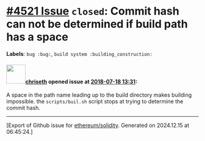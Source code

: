 # [\#4521 Issue](https://github.com/ethereum/solidity/issues/4521) `closed`: Commit hash can not be determined if build path has a space
**Labels**: `bug :bug:`, `build system :building_construction:`


#### <img src="https://avatars.githubusercontent.com/u/9073706?v=4" width="50">[chriseth](https://github.com/chriseth) opened issue at [2018-07-18 13:31](https://github.com/ethereum/solidity/issues/4521):

A space in the path name leading up to the build directory makes building impossible. the `scripts/buil.sh` script stops at trying to determine the commit hash.




-------------------------------------------------------------------------------



[Export of Github issue for [ethereum/solidity](https://github.com/ethereum/solidity). Generated on 2024.12.15 at 06:45:24.]
